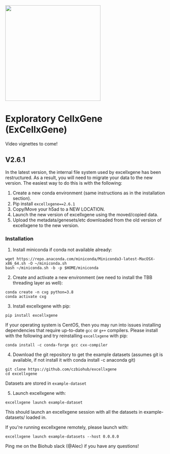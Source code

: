 <img src="./cellxgene-logo.png" width="300">

# Exploratory CellxGene (ExCellxGene)

Video vignettes to come!

## V2.6.1
In the latest version, the internal file system used by excellxgene has been restructured. As a result, you will need to migrate your data to the new version. The easiest way to do this is with the following:

1. Create a new conda environment (same instructions as in the installation section).
2. Pip install `excellxgene==2.6.1`
3. Copy/Move your h5ad to a NEW LOCATION.
4. Launch the new version of excellxgene using the moved/copied data.
5. Upload the metadata/genesets/etc downloaded from the old version of excellxgene to the new version.

### Installation

1. Install miniconda if conda not available already:

```
wget https://repo.anaconda.com/miniconda/Miniconda3-latest-MacOSX-x86_64.sh -O ~/miniconda.sh
bash ~/miniconda.sh -b -p $HOME/miniconda
```

2. Create and activate a new environment (we need to install the TBB threading layer as well):

```
conda create -n cxg python=3.8
conda activate cxg
```

3. Install excellxgene with pip:
```
pip install excellxgene
```

If your operating system is CentOS, then you may run into issues installing dependencies that require up-to-date `gcc` or `g++` compilers. Please install with the following and try reinstalling `excellxgene` with pip:
```
conda install -c conda-forge gcc cxx-compiler
```

4. Download the git repository to get the example datasets (assumes git is available, if not install it with conda install -c anaconda git)
```
git clone https://github.com/czbiohub/excellxgene
cd excellxgene
```
Datasets are stored in `example-dataset`

5. Launch excellxgene with:
```
excellxgene launch example-dataset
```


This should launch an excellxgene session with all the datasets in example-datasets/ loaded in.

If you're running excellxgene remotely, please launch with:
```
excellxgene launch example-datasets --host 0.0.0.0
```

Ping me on the Biohub slack (@Alec) if you have any questions!

